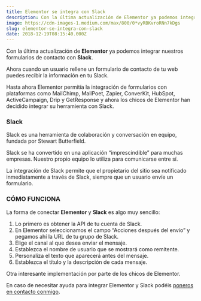```yaml
---
title: Elementor se integra con Slack
description: Con la última actualización de Elementor ya podemos integrar nuestros formularios de contacto con Slack.
image: https://cdn-images-1.medium.com/max/800/0*vyRBKvroRNn7kDgs
slug: elementor-se-integra-con-slack
date: 2018-12-19T08:15:40.000Z
---
```


Con la última actualización de **Elementor** ya podemos integrar nuestros formularios de contacto con **Slack**.

Ahora cuando un usuario rellene un formulario de contacto de tu web puedes recibir la información en tu Slack.

Hasta ahora Elementor permitía la integración de formularios con plataformas como MailChimp, MailPoet, Zapier, ConverKit, HubSpot, ActiveCampaign, Drip y GetResponse y ahora los chicos de Elementor han decidido integrar su herramienta con Slack.

### Slack

Slack es una herramienta de colaboración y conversación en equipo, fundada por Stewart Butterfield.

Slack se ha convertido en una aplicación “imprescindible” para muchas empresas. Nuestro propio equipo lo utiliza para comunicarse entre sí.

La integración de Slack permite que el propietario del sitio sea notificado inmediatamente a través de Slack, siempre que un usuario envíe un formulario.

### CÓMO FUNCIONA

La forma de conectar **Elementor** y **Slack** es algo muy sencillo:

1. Lo primero es obtener la API de tu cuenta de Slack.
2. En Elementor seleccionamos el campo “Acciones después del envío” y pegamos ahí la URL de tu grupo de Slack.
3. Elige el canal al que desea enviar el mensaje.
4. Establezca el nombre de usuario que se mostrará como remitente.
5. Personaliza el texto que aparecerá antes del mensaje.
6. Establezca el título y la descripción de cada mensaje.

Otra interesante implementación por parte de los chicos de Elementor.

En caso de necesitar ayuda para integrar Elementor y Slack podéis [poneros en contacto conmigo](http://ajra.es/contactar).
